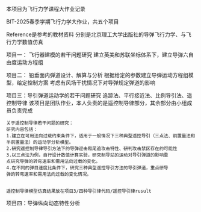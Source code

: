 本项目为飞行力学课程大作业记录

BIT-2025春季学期飞行力学大作业，共五个项目

Reference是参考的教材资料
分别是北京理工大学出版社的导弹飞行力学、与飞行力学数值仿真

项目一： 飞行器建模的若干问题研究
    建立英美和苏联坐标体系下，建立导弹六自由度运动方程组

项目二： 铅垂面内弹道设计、解算与分析
    根据给定的参数建立导弹运动方程组模型，给定控制方案
    考虑有风场干扰情况下对导弹规定弹道的影响

项目三：导引弹道运动学的若干问题研究
    追踪法、平行接近法、比例导引法、遥控制导律
    该项目是团队作业，本人负责的是遥控制导律部分，其余部分由小组成员负责完成
    
    关于遥控制导律若干问题的研究：
    研究内容包括：
    1.建立在可用法向过载约束条件下，适用于一般情况下三种典型遥控导引（三点法、前置量法和半前置量法）的运动学分析模型。
    2.研究遥控制导律导引方法下的导弹迎击和尾追攻击特性、研判攻击禁区存在的可能性
    3.以三点法为例，自行设计数值计算实验，研究制导站的运动对导引弹道的影响重
    点研究导弹的转弯速率和需用法向过载的变化。
    4.在不同的弹目速度比条件下，研究三种典型遥控导引方法的导引弹道，重点研导
    弹的转弯速率和需用法向过载的变化情况。

    
    遥控制导律模型仿真结果放在项目3/四种导引律代码/遥控导引律rusult

项目四：导弹纵向动态特性分析